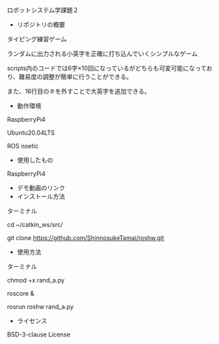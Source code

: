 ロボットシステム学課題２
- リポジトリの概要
 
 タイピング練習ゲーム
 
  ランダムに出力される小英字を正確に打ち込んでいくシンプルなゲーム
  
  scripts内のコードでは6字×10回になっているがどちらも可変可能になっており、難易度の調整が簡単に行うことができる。
  
  また、16行目の＃を外すことで大英字を追加できる。
- 動作環境

RaspberryPi4

Ubuntu20.04LTS

ROS  noetic
- 使用したもの

RaspberryPi4
- デモ動画のリンク
- インストール方法

ターミナル

cd ~/catkin_ws/src/

git clone https://github.com/ShinnosukeTamai/roshw.git

- 使用方法

ターミナル

chmod +x rand_a.py

roscore &

rosrun roshw rand_a.py
- ライセンス

BSD-3-clause License
